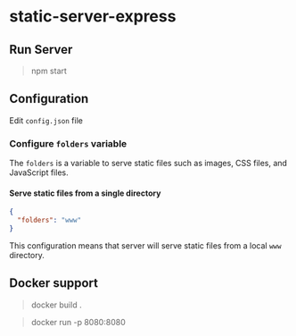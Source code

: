 # static-server-express

## Run Server

> npm start

## Configuration

Edit `config.json` file

### Configure `folders` variable

The `folders` is a variable to serve static files such as images, CSS files, and JavaScript files.

#### Serve static files from a single directory

```json
{
  "folders": "www"
}
```

This configuration means that server will serve static files from a local `www` directory.

## Docker support

> docker build .

> docker run -p 8080:8080 <id>
